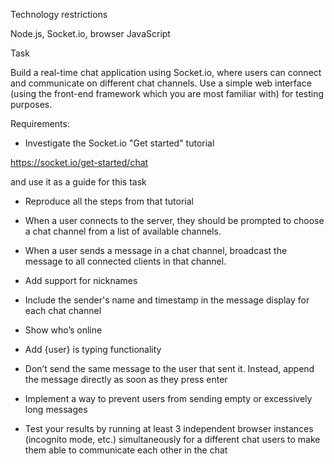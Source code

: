 Technology restrictions

Node.js, Socket.io, browser JavaScript



Task

Build a real-time chat application using Socket.io, where users can connect and communicate on different chat channels. Use a simple web interface (using the front-end framework which you are most familiar with) for testing purposes.

Requirements:

- Investigate the Socket.io "Get started" tutorial 

https://socket.io/get-started/chat

and use it as a guide for this task

- Reproduce all the steps from that tutorial

- When a user connects to the server, they should be prompted to choose a chat channel from a list of available channels.

- When a user sends a message in a chat channel, broadcast the message to all connected clients in that channel.

- Add support for nicknames

- Include the sender's name and timestamp in the message display for each chat channel

- Show who’s online

- Add {user} is typing functionality

- Don’t send the same message to the user that sent it. Instead, append the message directly as soon as they press enter

- Implement a way to prevent users from sending empty or excessively long messages

- Test your results by running at least 3 independent browser instances (incognito mode, etc.) simultaneously for a different chat users to make them able to communicate each other in the chat

                        